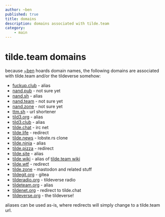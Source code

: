```yaml
---
author: ~ben
published: true
title: domains
description: domains associated with tilde.team
category: 
    - main
---
```


# tilde.team domains

because [~ben](https://tilde.team/~ben/) hoards domain names, the following domains are associated with tilde.team and/or the tildeverse somehow:

* [fuckup.club](http://fuckup.club) - alias
* [nand.pub](https://nand.pub/) - not sure yet
* [nand.sh](https://nand.sh/) - alias
* [nand.team](https://nand.team/) - not sure yet
* [nand.zone](https://nand.zone/) - not sure yet
* [ttm.sh](https://ttm.sh/) - url shortener
* [tild3.org](https://tild3.org/) - alias
* [tild3.club](https://tild3.club/) - alias
* [tilde.chat](https://tilde.chat/) - irc net
* [tilde.life](https://tilde.life/) - redirect
* [tilde.news](https://tilde.news/) - lobste.rs clone
* [tilde.ninja](https://tilde.ninja/) - alias
* [tilde.pizza](https://tilde.pizza/) - redirect
* [tilde.site](https://tilde.site/) - alias
* [tilde.wiki](https://tilde.wiki/) - alias of [tilde.team wiki](https://tilde.team/wiki/)
* [tilde.wtf](https://tilde.wtf/) - redirect
* [tilde.zone](https://tilde.zone/) - mastodon and related stuff
* [tildegit.org](https://tildegit.org/) - gitea
* [tilderadio.org](https://tilderadio.org/) - tildeverse radio
* [tildeteam.org](https://tildeteam.org/) - alias
* [tildenet.org](https://tildenet.org/) - redirect to tilde.chat
* [tildeverse.org](https://tildeverse.org/) - the tildeverse!

aliases can be used as-is, where redirects will simply change to a tilde.team url.

